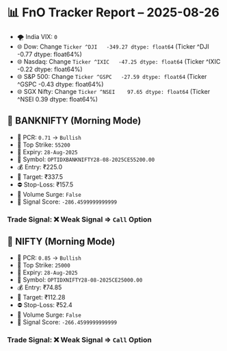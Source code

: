 # 📊 FnO Tracker Report – 2025-08-26
- 🌪️ India VIX: `0`
- 🌐 Dow: Change `Ticker
^DJI   -349.27
dtype: float64` (Ticker
^DJI   -0.77
dtype: float64%)
- 🌐 Nasdaq: Change `Ticker
^IXIC   -47.25
dtype: float64` (Ticker
^IXIC   -0.22
dtype: float64%)
- 🌐 S&P 500: Change `Ticker
^GSPC   -27.59
dtype: float64` (Ticker
^GSPC   -0.43
dtype: float64%)
- 🌐 SGX Nifty: Change `Ticker
^NSEI    97.65
dtype: float64` (Ticker
^NSEI    0.39
dtype: float64%)
## 📘 BANKNIFTY (Morning Mode)
- 🔄 PCR: `0.71` → `Bullish`
- 🔢 Top Strike: `55200`
- 📆 Expiry: `28-Aug-2025`
- 🎫 Symbol: `OPTIDXBANKNIFTY28-08-2025CE55200.00`
- 💰 Entry: ₹225.0
- 🎯 Target: ₹337.5
- ⛔ Stop-Loss: ₹157.5
- 🚀 Volume Surge: `False`
- 🧮 Signal Score: `-286.4599999999999`
### Trade Signal: ❌ Weak Signal ⇒ `Call` Option
## 📘 NIFTY (Morning Mode)
- 🔄 PCR: `0.85` → `Bullish`
- 🔢 Top Strike: `25000`
- 📆 Expiry: `28-Aug-2025`
- 🎫 Symbol: `OPTIDXNIFTY28-08-2025CE25000.00`
- 💰 Entry: ₹74.85
- 🎯 Target: ₹112.28
- ⛔ Stop-Loss: ₹52.4
- 🚀 Volume Surge: `False`
- 🧮 Signal Score: `-266.4599999999999`
### Trade Signal: ❌ Weak Signal ⇒ `Call` Option